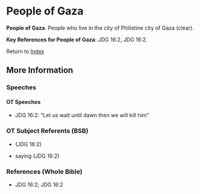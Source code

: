 # People of Gaza
**People of Gaza**. 
People who live in the city of Philistine city of Gaza (clear). 


**Key References for People of Gaza**: 
JDG 16:2, JDG 16:2. 






Return to [Index](00-Index.md)

## More Information

### Speeches

#### OT Speeches

* JDG 16:2: “Let us wait until dawn then we will kill him”

### OT Subject Referents (BSB)

*  (JDG 16:2)

* saying (JDG 16:2)



### References (Whole Bible)

* JDG 16:2; JDG 16:2



